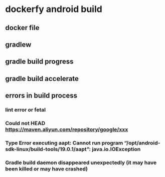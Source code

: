 # dockerfy android build

## docker file

## gradlew

## gradle build progress

## gradle build accelerate

## errors in build process

### lint error or fetal

### Could not HEAD https://maven.aliyun.com/repository/google/xxx

### Type Error executing aapt: Cannot run program “/opt/android-sdk-linux/build-tools/19.0.1/aapt”: java.io.IOException

### Gradle build daemon disappeared unexpectedly (it may have been killed or may have crashed)
